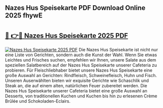 ## Nazes Hus Speisekarte PDF Download Online 2025 fhywE

# <h2><a href="http://gcbmas.nevu.top/?p=Nazes+Hus+Speisekarte">🔗 👉🔴 Nazes Hus Speisekarte 2025 PDF</a></h2>

[![Nazes Hus Speisekarte 2025 PDF](https://i.imgur.com/dBaPXMq.png)](http://gcbmas.nevu.top/?p=Nazes+Hus+Speisekarte)
Die Nazes Hus Speisekarte ist nicht nur eine Liste von Gerichten, sondern auch die Kunst der Wahl. Wenn Sie etwas Leichtes und Frisches suchen, empfehlen wir Ihnen, unsere Salate aus dem speziellen Salatbereich auf der Nazes Hus Speisekarte unserer Cafeteria zu probieren. Für Fleischliebhaber bietet unsere Nazes Hus Speisekarte eine große Auswahl an Gerichten: Rindfleisch, Schweinefleisch, Huhn und Fisch. Unseren Auserwählten bieten wir exquisite Gerichte wie Schaschlik und Steak an, die auf einem alten, natürlichen Feuer zubereitet werden. Die Nazes Hus Speisekarte unserer Cafeteria bietet eine große Auswahl an Desserts, von traditionellen Kuchen und Kuchen bis hin zu erlesenen Crème Brûlée und Schokoladen-Eclairs.
